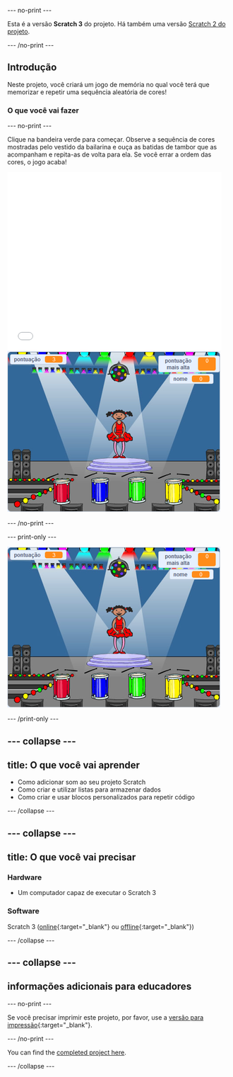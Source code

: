 \--- no-print \---

Esta é a versão **Scratch 3** do projeto. Há também uma versão [Scratch 2 do projeto](https://projects.raspberrypi.org/en/projects/memory-scratch2).

\--- /no-print \---

## Introdução

Neste projeto, você criará um jogo de memória no qual você terá que memorizar e repetir uma sequência aleatória de cores!

### O que você vai fazer

\--- no-print \---

Clique na bandeira verde para começar. Observe a sequência de cores mostradas pelo vestido da bailarina e ouça as batidas de tambor que as acompanham e repita-as de volta para ela. Se você errar a ordem das cores, o jogo acaba!

<div class="scratch-preview">
  <iframe allowtransparency="true" width="485" height="402" src="//scratch.mit.edu/projects/embed/284452634/?autostart=false" frameborder="0" allowfullscreen scrolling="no" mark="crwd-mark"></iframe> <img src="images/screenshot.png" />
</div>

\--- /no-print \---

\--- print-only \---

![captura de tela do jogo terminado](images/screenshot.png)

\--- /print-only \---

## \--- collapse \---

## title: O que você vai aprender

+ Como adicionar som ao seu projeto Scratch
+ Como criar e utilizar listas para armazenar dados
+ Como criar e usar blocos personalizados para repetir código

\--- /collapse \---

## \--- collapse \---

## title: O que você vai precisar

### Hardware

+ Um computador capaz de executar o Scratch 3

### Software

Scratch 3 ([online](https://rpf.io/scratchon){:target="_blank"} ou [offline](https://rpf.io/scratchoff){:target="_blank"})

\--- /collapse \---

## \--- collapse \---

## informações adicionais para educadores

\--- no-print \---

Se você precisar imprimir este projeto, por favor, use a [versão para impressão](https://projects.raspberrypi.org/en/projects/memory/print){:target="_blank"}.

\--- /no-print \---

You can find the [completed project here](https://rpf.io/p/en/memory-get).

\--- /collapse \---